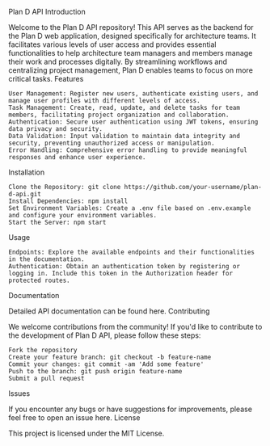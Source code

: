 Plan D API
Introduction

Welcome to the Plan D API repository! This API serves as the backend for the Plan D web application, designed specifically for architecture teams. It facilitates various levels of user access and provides essential functionalities to help architecture team managers and members manage their work and processes digitally. By streamlining workflows and centralizing project management, Plan D enables teams to focus on more critical tasks.
Features

    User Management: Register new users, authenticate existing users, and manage user profiles with different levels of access.
    Task Management: Create, read, update, and delete tasks for team members, facilitating project organization and collaboration.
    Authentication: Secure user authentication using JWT tokens, ensuring data privacy and security.
    Data Validation: Input validation to maintain data integrity and security, preventing unauthorized access or manipulation.
    Error Handling: Comprehensive error handling to provide meaningful responses and enhance user experience.

Installation

    Clone the Repository: git clone https://github.com/your-username/plan-d-api.git
    Install Dependencies: npm install
    Set Environment Variables: Create a .env file based on .env.example and configure your environment variables.
    Start the Server: npm start

Usage

    Endpoints: Explore the available endpoints and their functionalities in the documentation.
    Authentication: Obtain an authentication token by registering or logging in. Include this token in the Authorization header for protected routes.

Documentation

Detailed API documentation can be found here.
Contributing

We welcome contributions from the community! If you'd like to contribute to the development of Plan D API, please follow these steps:

    Fork the repository
    Create your feature branch: git checkout -b feature-name
    Commit your changes: git commit -am 'Add some feature'
    Push to the branch: git push origin feature-name
    Submit a pull request

Issues

If you encounter any bugs or have suggestions for improvements, please feel free to open an issue here.
License

This project is licensed under the MIT License.
